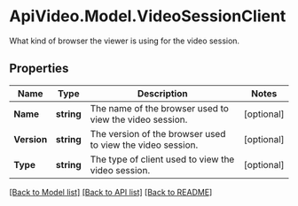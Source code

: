 # ApiVideo.Model.VideoSessionClient
What kind of browser the viewer is using for the video session.

## Properties

Name | Type | Description | Notes
------------ | ------------- | ------------- | -------------
**Name** | **string** | The name of the browser used to view the video session. | [optional] 
**Version** | **string** | The version of the browser used to view the video session. | [optional] 
**Type** | **string** | The type of client used to view the video session. | [optional] 

[[Back to Model list]](../README.md#documentation-for-models) [[Back to API list]](../README.md#documentation-for-api-endpoints) [[Back to README]](../README.md)

